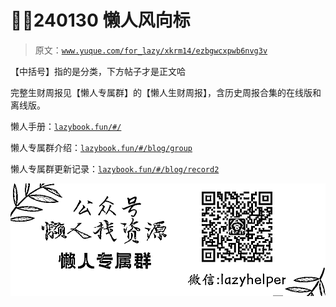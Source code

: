 # 🐲🐾240130 懒人风向标

> 原文：[`www.yuque.com/for_lazy/xkrm14/ezbgwcxpwb6nvg3v`](https://www.yuque.com/for_lazy/xkrm14/ezbgwcxpwb6nvg3v)

【中括号】指的是分类，下方帖子才是正文哈

完整生财周报见【懒人专属群】的【懒人生财周报】，含历史周报合集的在线版和离线版。

懒人手册：[`lazybook.fun/#/`](https://lazybook.fun/#/)

懒人专属群介绍：[`lazybook.fun/#/blog/group`](https://lazybook.fun/#/blog/group)

懒人专属群更新记录：[`lazybook.fun/#/blog/record2`](https://lazybook.fun/#/blog/record2)

![](img/b450cfcae9c96e02bebcecd54e7093e7.png)